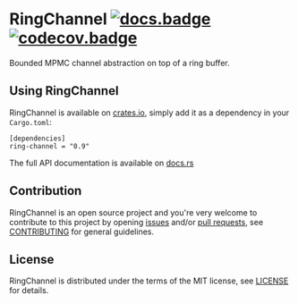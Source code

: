 # RingChannel [![docs.badge]][docs.home] [![codecov.badge]][codecov.home]

Bounded MPMC channel abstraction on top of a ring buffer.

## Using RingChannel

RingChannel is available on [crates.io], simply add it as a dependency in your `Cargo.toml`:

```
[dependencies]
ring-channel = "0.9"
```

The full API documentation is available on [docs.rs][docs.home]

## Contribution

RingChannel is an open source project and you're very welcome to contribute to this project by
opening [issues] and/or [pull requests][pulls], see [CONTRIBUTING][CONTRIBUTING] for general
guidelines.

## License

RingChannel is distributed under the terms of the MIT license, see [LICENSE] for details.

[crates.io]:        https://crates.io/crates/ring-channel

[docs.home]:        https://docs.rs/ring-channel
[docs.badge]:       https://docs.rs/ring-channel/badge.svg

[codecov.home]:     https://codecov.io/gh/brunocodutra/ring-channel
[codecov.badge]:    https://codecov.io/gh/brunocodutra/ring-channel/branch/master/graph/badge.svg

[issues]:           https://github.com/brunocodutra/ring-channel/issues
[pulls]:            https://github.com/brunocodutra/ring-channel/pulls

[LICENSE]:          https://github.com/brunocodutra/ring-channel/blob/master/LICENSE
[CONTRIBUTING]:     https://github.com/brunocodutra/ring-channel/blob/master/CONTRIBUTING.md
